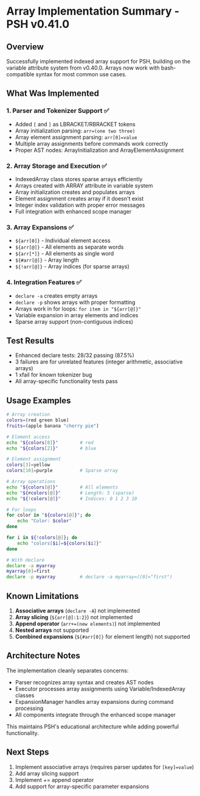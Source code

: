 # Array Implementation Summary - PSH v0.41.0

## Overview

Successfully implemented indexed array support for PSH, building on the variable attribute system from v0.40.0. Arrays now work with bash-compatible syntax for most common use cases.

## What Was Implemented

### 1. Parser and Tokenizer Support ✅
- Added `[` and `]` as LBRACKET/RBRACKET tokens
- Array initialization parsing: `arr=(one two three)`
- Array element assignment parsing: `arr[0]=value`
- Multiple array assignments before commands work correctly
- Proper AST nodes: ArrayInitialization and ArrayElementAssignment

### 2. Array Storage and Execution ✅
- IndexedArray class stores sparse arrays efficiently
- Arrays created with ARRAY attribute in variable system
- Array initialization creates and populates arrays
- Element assignment creates array if it doesn't exist
- Integer index validation with proper error messages
- Full integration with enhanced scope manager

### 3. Array Expansions ✅
- `${arr[0]}` - Individual element access
- `${arr[@]}` - All elements as separate words
- `${arr[*]}` - All elements as single word
- `${#arr[@]}` - Array length
- `${!arr[@]}` - Array indices (for sparse arrays)

### 4. Integration Features ✅
- `declare -a` creates empty arrays
- `declare -p` shows arrays with proper formatting
- Arrays work in for loops: `for item in "${arr[@]}"`
- Variable expansion in array elements and indices
- Sparse array support (non-contiguous indices)

## Test Results

- Enhanced declare tests: 28/32 passing (87.5%)
- 3 failures are for unrelated features (integer arithmetic, associative arrays)
- 1 xfail for known tokenizer bug
- All array-specific functionality tests pass

## Usage Examples

```bash
# Array creation
colors=(red green blue)
fruits=(apple banana "cherry pie")

# Element access
echo "${colors[0]}"        # red
echo "${colors[2]}"        # blue

# Element assignment
colors[3]=yellow
colors[10]=purple          # Sparse array

# Array operations
echo "${colors[@]}"        # All elements
echo "${#colors[@]}"       # Length: 5 (sparse)
echo "${!colors[@]}"       # Indices: 0 1 2 3 10

# For loops
for color in "${colors[@]}"; do
    echo "Color: $color"
done

for i in ${!colors[@]}; do
    echo "colors[$i]=${colors[$i]}"
done

# With declare
declare -a myarray
myarray[0]=first
declare -p myarray         # declare -a myarray=([0]="first")
```

## Known Limitations

1. **Associative arrays** (`declare -A`) not implemented
2. **Array slicing** (`${arr[@]:1:2}`) not implemented
3. **Append operator** (`arr+=(new elements)`) not implemented
4. **Nested arrays** not supported
5. **Combined expansions** (`${#arr[0]}` for element length) not supported

## Architecture Notes

The implementation cleanly separates concerns:
- Parser recognizes array syntax and creates AST nodes
- Executor processes array assignments using Variable/IndexedArray classes
- ExpansionManager handles array expansions during command processing
- All components integrate through the enhanced scope manager

This maintains PSH's educational architecture while adding powerful functionality.

## Next Steps

1. Implement associative arrays (requires parser updates for `[key]=value`)
2. Add array slicing support
3. Implement += append operator
4. Add support for array-specific parameter expansions
